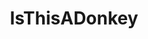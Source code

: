 ---
title: IsThisADonkey
crosslinks:
- TheDepthsBelow
- '278'
- france
- mildlyinteresting
- livven
---